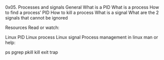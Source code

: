 0x05. Processes and signals
General
What is a PID
What is a process
How to find a process’ PID
How to kill a process
What is a signal
What are the 2 signals that cannot be ignored

Resources
Read or watch:

Linux PID
Linux process
Linux signal
Process management in linux
man or help:

ps
pgrep
pkill
kill
exit
trap
